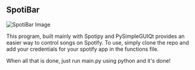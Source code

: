 ## SpotiBar
 
![SpotiBar Image](https://i.imgur.com/KdGz7hF.png)

This program, built mainly with Spotipy and PySimpleGUIQt provides an easier way to control songs on Spotify.
To use, simply clone the repo and add your credentials for your spotify app in the functions file.

When all that is done, just run main.py using python and it's done!
